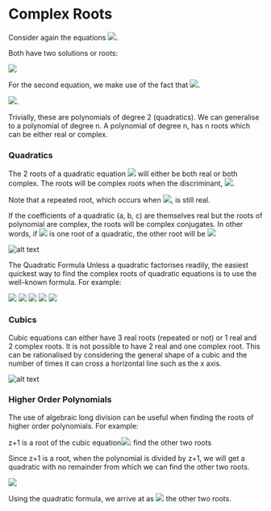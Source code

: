 # Complex Roots

Consider again the equations <img src="https://render.githubusercontent.com/render/math?math=x^2=4, x^2=-4">.

Both have two solutions or roots:

<img src="https://render.githubusercontent.com/render/math?math=x^2=4 \Rightarrow x = \pm 2 ">

For the second equation, we make use of the fact that <img src="https://render.githubusercontent.com/render/math?math=\sqrt{ab} = \sqrt{a} \sqrt{b}">.


<img src="https://render.githubusercontent.com/render/math?math=x^2=-4 \Rightarrow x = \sqrt{4} \sqrt{-1} = \pm 2i ">.


Trivially, these are polynomials of degree 2 (quadratics).
We can generalise to a polynomial of degree n. A polynomial of degree n, has n roots which can be either real or complex. 

### Quadratics
The 2 roots of a quadratic equation <img src="https://render.githubusercontent.com/render/math?math=x^2 %2B\ bx %2B\ c = 0">
will either be both real or both complex. The roots will be complex roots when the discriminant, <img src="https://render.githubusercontent.com/render/math?math=\sqrt(b^2-4ac) < 0 ">. 

Note that a repeated root, which occurs when <img src="https://render.githubusercontent.com/render/math?math=\sqrt(b^2-4ac) =0">, is still real. 

If the coefficients of a quadratic (a, b, c) are themselves real but the roots of polynomial are complex, the roots will be complex conjugates. In other words, if <img src="https://render.githubusercontent.com/render/math?math=z= a %2B\ bi "> is one root of a quadratic, the other root will be  <img src="https://render.githubusercontent.com/render/math?math=z^*= a - bi ">

![alt text](https://github.com/Oxbridge-Science-Academy/Figures/blob/master/Complex_Numbers/Quadratics.png)

The Quadratic Formula
Unless a quadratic factorises readily, the easiest quickest way to find the complex roots of quadratic equations is to use the well-known formula.
For example: 

<img src="https://render.githubusercontent.com/render/math?math=\displaystyle x^2 %2B\ 6x %2B\10 =0 ">

<img src="https://render.githubusercontent.com/render/math?math=x=\displaystyle \frac{-6 \pm \sqrt{36-80}}{4} ">

<img src="https://render.githubusercontent.com/render/math?math=\displaystyle \frac{-6 \pm \sqrt{-64}}{4} ">

<img src="https://render.githubusercontent.com/render/math?math=\displaystyle \frac{-6 \pm 8i}{4} ">

<img src="https://render.githubusercontent.com/render/math?math=\displaystyle \Rightarrow x= \frac{-3}{2} \pm 2i ">


### Cubics
Cubic equations can either have 3 real roots (repeated or not) or 1 real and 2 complex roots. It is not possible to have 2 real and one complex root. This can be rationalised by considering the general shape of a cubic and the number of times it can cross a horizontal line such as the x axis.
 
![alt text](https://github.com/Oxbridge-Science-Academy/Figures/blob/master/Complex_Numbers/Cubics.png)


### Higher Order Polynomials
The use of algebraic long division can be useful when finding the roots of higher order polynomials.
For example:

z+1 is a root of the cubic equation<img src="https://render.githubusercontent.com/render/math?math=\displaystyle z^2 - 2z^2 %2B\ 2z %2B\ 5 =0 ">: find the other two roots
 
Since z+1 is a root, when the polynomial is divided by z+1, we will get a quadratic with no remainder from which we can find the other two roots.

<img src="https://render.githubusercontent.com/render/math?math=\displaystyle \frac{z^2 - 2z^2 %2B\ 2z %2B\ 5}{z+1} = z^2 -3z %2B\5 ">

Using the quadratic formula, we arrive at as <img src="https://render.githubusercontent.com/render/math?math=\displaystyle z = \frac{3}{2} \pm \frac{\sqrt{11}}{2}i "> the other two roots. 

